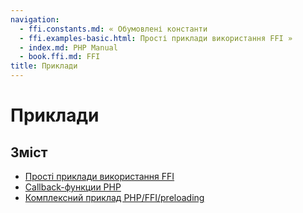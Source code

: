 ```yaml
---
navigation:
  - ffi.constants.md: « Обумовлені константи
  - ffi.examples-basic.html: Прості приклади використання FFI »
  - index.md: PHP Manual
  - book.ffi.md: FFI
title: Приклади
---
```

# Приклади

## Зміст

-   [Прості приклади використання FFI](ffi.examples-basic.md)
-   [Callback-функции PHP](ffi.examples-callback.md)
-   [Комплексний приклад PHP/FFI/preloading](ffi.examples-complete.md)
